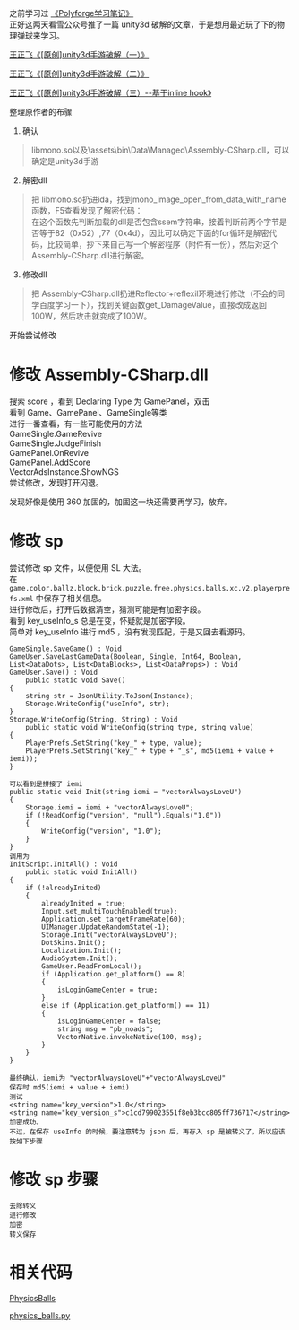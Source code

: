 之前学习过 [《Polyforge学习笔记》](https://blog.csdn.net/pingfangx/article/details/52138040)  
正好这两天看雪公众号推了一篇 unity3d 破解的文章，于是想用最近玩了下的物理弹球来学习。

[王正飞《[原创]unity3d手游破解（一）》](https://bbs.pediy.com/thread-226135.htm)

[王正飞《[原创]unity3d手游破解（二）》](https://bbs.pediy.com/thread-226208.htm)

[王正飞《[原创]unity3d手游破解（三）--基于inline hook》](https://bbs.pediy.com/thread-226261.htm)

整理原作者的布骤
1. 确认
> libmono.so以及\assets\bin\Data\Managed\Assembly-CSharp.dll，可以确定是unity3d手游

2. 解密dll
> 把 libmono.so扔进ida，找到mono_image_open_from_data_with_name函数，F5查看发现了解密代码：  
> 在这个函数先判断加载的dll是否包含ssem字符串，接着判断前两个字节是否等于82（0x52）,77（0x4d），因此可以确定下面的for循环是解密代码，比较简单，抄下来自己写一个解密程序（附件有一份），然后对这个 Assembly-CSharp.dll进行解密。

3. 修改dll
> 把 Assembly-CSharp.dll扔进Reflector+reflexil环境进行修改（不会的同学百度学习一下），找到关键函数get_DamageValue，直接改成返回100W，然后攻击就变成了100W。

开始尝试修改
# 修改 Assembly-CSharp.dll
搜索 score ，看到 Declaring Type 为 GamePanel，双击  
看到 Game、GamePanel、GameSingle等类  
进行一番查看，有一些可能使用的方法  
GameSingle.GameRevive  
GameSingle.JudgeFinish  
GamePanel.OnRevive  
GamePanel.AddScore  
VectorAdsInstance.ShowNGS  
尝试修改，发现打开闪退。  

发现好像是使用 360 加固的，加固这一块还需要再学习，放弃。  

# 修改 sp
尝试修改 sp 文件，以便使用 SL 大法。  
在 `game.color.ballz.block.brick.puzzle.free.physics.balls.xc.v2.playerprefs.xml` 中保存了相关信息。  
进行修改后，打开后数据清空，猜测可能是有加密字段。  
看到  key_useInfo_s  总是在变，怀疑就是加密字段。  
简单对 key_useInfo 进行 md5 ，没有发现匹配，于是又回去看源码。 

    GameSingle.SaveGame() : Void
    GameUser.SaveLastGameData(Boolean, Single, Int64, Boolean, List<DataDots>, List<DataBlocks>, List<DataProps>) : Void
    GameUser.Save() : Void
        public static void Save()
    {
        string str = JsonUtility.ToJson(Instance);
        Storage.WriteConfig("useInfo", str);
    }
    Storage.WriteConfig(String, String) : Void
        public static void WriteConfig(string type, string value)
    {
        PlayerPrefs.SetString("key_" + type, value);
        PlayerPrefs.SetString("key_" + type + "_s", md5(iemi + value + iemi));
    }

    可以看到是拼接了 iemi
    public static void Init(string iemi = "vectorAlwaysLoveU")
    {
        Storage.iemi = iemi + "vectorAlwaysLoveU";
        if (!ReadConfig("version", "null").Equals("1.0"))
        {
            WriteConfig("version", "1.0");
        }
    }
    调用为
    InitScript.InitAll() : Void
        public static void InitAll()
    {
        if (!alreadyInited)
        {
            alreadyInited = true;
            Input.set_multiTouchEnabled(true);
            Application.set_targetFrameRate(60);
            UIManager.UpdateRandomState(-1);
            Storage.Init("vectorAlwaysLoveU");
            DotSkins.Init();
            Localization.Init();
            AudioSystem.Init();
            GameUser.ReadFromLocal();
            if (Application.get_platform() == 8)
            {
                isLoginGameCenter = true;
            }
            else if (Application.get_platform() == 11)
            {
                isLoginGameCenter = false;
                string msg = "pb_noads";
                VectorNative.invokeNative(100, msg);
            }
        }
    }

    最终确认，iemi为 "vectorAlwaysLoveU"+"vectorAlwaysLoveU"
    保存时 md5(iemi + value + iemi)
    测试
    <string name="key_version">1.0</string>
    <string name="key_version_s">c1cd799023551f8eb3bcc805ff736717</string>
    加密成功。
    不过，在保存 useInfo 的时候，要注意转为 json 后，再存入 sp 是被转义了，所以应该按如下步骤

# 修改 sp 步骤
    去除转义
    进行修改
    加密
    转义保存

# 相关代码
[PhysicsBalls](https://github.com/pingfangx/GameX/blob/master/PhysicsBalls/PhysicsBalls.md)

[physics_balls.py](https://github.com/pingfangx/PythonX/blob/master/ToolsX/android/crack/physics_balls/physics_balls.py)